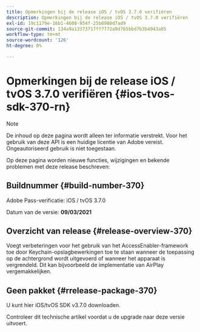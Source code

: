 ```yaml
---
title: Opmerkingen bij de release iOS / tvOS 3.7.0 verifiëren
description: Opmerkingen bij de release iOS / tvOS 3.7.0 verifiëren
exl-id: 19c1179e-16b1-4608-954f-25b0980d7ad9
source-git-commit: 134a9a13373717ff7772a9d765bbd7b3b4943a85
workflow-type: tm+mt
source-wordcount: '126'
ht-degree: 0%

---
```


# Opmerkingen bij de release iOS / tvOS 3.7.0 verifiëren {#ios-tvos-sdk-370-rn}

>[!NOTE]
>
>De inhoud op deze pagina wordt alleen ter informatie verstrekt. Voor het gebruik van deze API is een huidige licentie van Adobe vereist. Ongeautoriseerd gebruik is niet toegestaan.

Op deze pagina worden nieuwe functies, wijzigingen en bekende problemen met deze release beschreven:

## Buildnummer {#build-number-370}

Adobe Pass-verificatie: iOS / tvOS 3.7.0

Datum van de versie: **09/03/2021**

## Overzicht van release {#release-overview-370}

Voegt verbeteringen voor het gebruik van het AccessEnabler-framework toe door Keychain-opslagbewerkingen toe te staan wanneer de toepassing op de achtergrond wordt uitgevoerd of wanneer het apparaat is vergrendeld. Dit kan bijvoorbeeld de implementatie van AirPlay vergemakkelijken.

## Geen pakket {#rrelease-package-370}

U kunt hier iOS/tvOS SDK v3.7.0 downloaden.

Controleer dit technische artikel voordat u de upgrade naar deze versie uitvoert.
